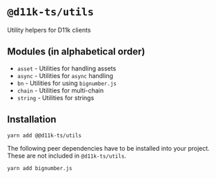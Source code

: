 # `@d11k-ts/utils`

Utility helpers for D11k clients

## Modules (in alphabetical order)

- `asset` - Utilities for handling assets
- `async` - Utilities for `async` handling
- `bn` - Utilities for using `bignumber.js`
- `chain` - Utilities for multi-chain
- `string` - Utilities for strings

## Installation

```
yarn add @@d11k-ts/utils
```
The following peer dependencies have to be installed into your project. These are not included in `@d11k-ts/utils`.

```
yarn add bignumber.js
```

